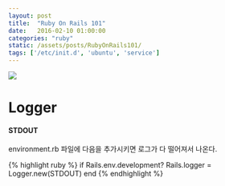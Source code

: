 ```yaml
---
layout: post
title:  "Ruby On Rails 101"
date:   2016-02-10 01:00:00
categories: "ruby"
static: /assets/posts/RubyOnRails101/
tags: ['/etc/init.d', 'ubuntu', 'service']
---
```


<img src="{{ page.static }}rubyrails.png" class="img-responsive img-rounded">

# Logger

#### **STDOUT**

environment.rb 파일에 다음을 추가시키면 로그가 다 떨어져서 나온다.

{% highlight ruby %}
if Rails.env.development?
  Rails.logger = Logger.new(STDOUT)
end
{% endhighlight %}